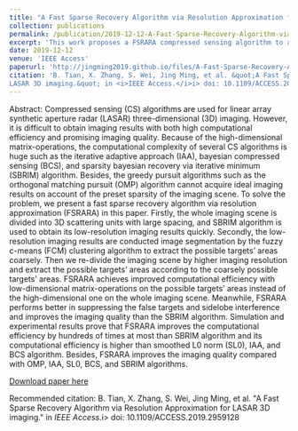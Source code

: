 ```yaml
---
title: "A Fast Sparse Recovery Algorithm via Resolution Approximation for LASAR 3D imaging"
collection: publications
permalink: /publication/2019-12-12-A-Fast-Sparse-Recovery-Algorithm-via-Resolution-Approximation-for-LASAR-3D-imaging
excerpt: 'This work proposes a FSRARA compressed sensing algorithm to acquire high-quality LASAR 3D imaging results with high computational efficiency. Several schemes are applied to reduce the dimension of matrix operation and improve side-lobe compression ability. '
date: 2019-12-12
venue: 'IEEE Access'
paperurl: 'http://jingming2019.github.io/files/A-Fast-Sparse-Recovery-Algorithm-via-Resolution-Approximation-for-LASAR-3D-imaging.pdf'
citation: 'B. Tian, X. Zhang, S. Wei, Jing Ming, et al. &quot;A Fast Sparse Recovery Algorithm via Resolution Approximation for
LASAR 3D imaging.&quot; in <i>IEEE Access.</i>i> doi: 10.1109/ACCESS.2019.2959128'
---
```

Abstract: Compressed sensing (CS) algorithms are used for linear array synthetic aperture radar (LASAR) three-dimensional (3D) imaging. However, it is difficult to obtain imaging results with both high computational efficiency and promising imaging quality. Because of the high-dimensional matrix-operations, the computational complexity of several CS algorithms is huge such as the iterative adaptive approach (IAA), bayesian compressed sensing (BCS), and sparsity bayesian recovery via iterative minimum (SBRIM) algorithm. Besides, the greedy pursuit algorithms such as the orthogonal matching pursuit (OMP) algorithm cannot acquire ideal imaging results on account of the preset sparsity of the imaging scene. To solve the problem, we present a fast sparse recovery algorithm via resolution approximation (FSRARA) in this paper. Firstly, the whole imaging scene is divided into 3D scattering units with large spacing, and SBRIM algorithm is used to obtain its low-resolution imaging results quickly. Secondly, the low-resolution imaging results are conducted image segmentation by the fuzzy c-means (FCM) clustering algorithm to extract the possible targets’ areas coarsely. Then we re-divide the imaging scene by higher imaging resolution and extract the possible targets’ areas according to the coarsely possible targets’ areas. FSRARA achieves improved computational efficiency with low-dimensional matrix-operations on the possible targets’ areas instead of the high-dimensional one on the whole imaging scene. Meanwhile, FSRARA performs better in suppressing the false targets and sidelobe interference and improves the imaging quality than the SBRIM algorithm. Simulation and experimental results prove that FSRARA improves the computational efficiency by hundreds of times at most than SBRIM algorithm and its computational efficiency is higher than smoothed L0 norm (SL0), IAA, and BCS algorithm. Besides, FSRARA improves the imaging quality compared with OMP, IAA, SL0, BCS, and SBRIM algorithms.

[Download paper here](http://jingming2019.github.io/files/A-Fast-Sparse-Recovery-Algorithm-via-Resolution-Approximation-for-LASAR-3D-imaging.pdf)

Recommended citation: B. Tian, X. Zhang, S. Wei, Jing Ming, et al. &quot;A Fast Sparse Recovery Algorithm via Resolution Approximation for
LASAR 3D imaging.&quot; in <i>IEEE Access.</i>i> doi: 10.1109/ACCESS.2019.2959128